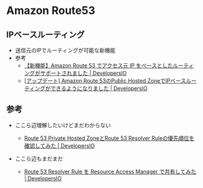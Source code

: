 # Amazon Route53

## IPベースルーティング

* 送信元のIPでルーティングが可能な新機能
* 参考
  * [【新機能】Amazon Route 53 でアクセス元 IP をベースとしたルーティングがサポートされました | DevelopersIO](https://dev.classmethod.jp/articles/amazon-route-53-now-supports-routing-based-on-source-ip/)
  * [[アップデート] Amazon Route 53のPublic Hosted ZoneでIPベースルーティングができるようになりました | DevelopersIO](https://dev.classmethod.jp/articles/amazon-route-53-ip-based-routing-dns-queries/)

## 参考

- ここら辺理解したいけどまだわからない
  - [Route 53 Private Hosted ZoneとRoute 53 Resolver Ruleの優先順位を確認してみた | DevelopersIO](https://dev.classmethod.jp/articles/priority-of-route-53-private-hosted-zone-and-route-53-resolver-rule/)

- ここら辺もまだまだ
  - [Route 53 Resolver Rule を Resource Access Manager で共有してみた | DevelopersIO](https://dev.classmethod.jp/articles/share-route-53-resolver-rule-by-ram/)